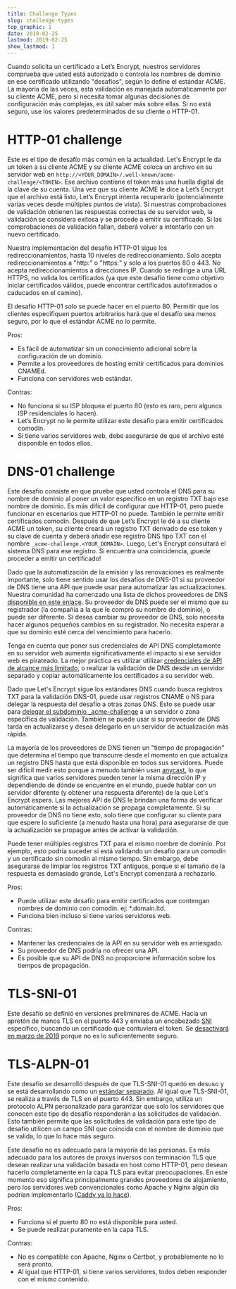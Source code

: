 ```yaml
---
title: Challenge Types
slug: challenge-types
top_graphic: 1
date: 2019-02-25
lastmod: 2019-02-25
show_lastmod: 1
---
```



Cuando solicita un certificado a Let’s Encrypt, nuestros servidores comprueba que usted está autorizado o controla los nombres de dominio en ese certificado utilizando "desafíos", según lo define el estándar ACME. La mayoría de las veces, esta validación es manejada automáticamente por su cliente ACME, pero si necesita tomar algunas decisiones de configuración más complejas, es útil saber más sobre ellas. Si no está seguro, use los valores predeterminados de su cliente o HTTP-01.

# HTTP-01 challenge

Este es el tipo de desafío más común en la actualidad. Let's Encrypt le da un token a su cliente ACME y su cliente ACME coloca un archivo en su servidor web en `http://<YOUR_DOMAIN>/.well-known/acme-challenge/<TOKEN>`. Ese archivo contiene el token más una huella digital de la clave de su cuenta. Una vez que su cliente ACME le dice a Let’s Encrypt que el archivo está listo, Let’s Encrypt intenta recuperarlo (potencialmente varias veces desde múltiples puntos de vista). Si nuestras comprobaciones de validación obtienen las respuestas correctas de su servidor web, la validación se considera exitosa y se procede a emitir su certificado. Si las comprobaciones de validación fallan, deberá volver a intentarlo con un nuevo certificado.

Nuestra implementación del desafío HTTP-01 sigue los redireccionamientos, hasta 10 niveles de redireccionamiento. Solo acepta redireccionamientos a "http:" o "https:" y solo a los puertos 80 o 443. No acepta redireccionamientos a direcciones IP. Cuando se redirige a una URL HTTPS, no valida los certificados (ya que este desafío tiene como objetivo iniciar certificados válidos, puede encontrar certificados autofirmados o caducados en el camino).

El desafío HTTP-01 solo se puede hacer en el puerto 80. Permitir que los clientes especifiquen puertos arbitrarios hará que el desafío sea menos seguro, por lo que el estándar ACME no lo permite.

Pros:

 - Es fácil de automatizar sin un conocimiento adicional sobre la configuración de un dominio.
 - Permite a los proveedores de hosting emitir certificados para dominios CNAMEd.
 - Funciona con servidores web estándar.

Contras:

 - No funciona si su ISP bloquea el puerto 80 (esto es raro, pero algunos ISP residenciales lo hacen).
 - Let’s Encrypt no le permite utilizar este desafío para emitir certificados comodín.
 - Si tiene varios servidores web, debe asegurarse de que el archivo esté disponible en todos ellos.

# DNS-01 challenge

Este desafío consiste en que pruebe que usted controla el DNS para su nombre de dominio al poner un valor específico en un registro TXT bajo ese nombre de dominio. Es más difícil de configurar que HTTP-01, pero puede funcionar en escenarios que HTTP-01 no puede. También le permite emitir certificados comodín. Después de que Let’s Encrypt le dé a su cliente ACME un token, su cliente creará un registro TXT derivado de ese token y su clave de cuenta y deberá añadir ese registro DNS tipo TXT con el nombre `_acme-challenge.<YOUR_DOMAIN>`. Luego, Let's Encrypt consultará el sistema DNS para ese registro. Si encuentra una coincidencia, ¡puede proceder a emitir un certificado!

Dado que la automatización de la emisión y las renovaciones es realmente importante, solo tiene sentido usar los desafíos de DNS-01 si su proveedor de DNS tiene una API que puede usar para automatizar las actualizaciones. Nuestra comunidad ha comenzado una lista de dichos proveedores de DNS [disponible en este enlace][dns-api-providers]. Su proveedor de DNS puede ser el mismo que su registrador (la compañía a la que le compró su nombre de dominio), o puede ser diferente. Si desea cambiar su proveedor de DNS, solo necesita hacer algunos pequeños cambios en su registrador. No necesita esperar a que su dominio esté cerca del vencimiento para hacerlo.

Tenga en cuenta que poner sus credenciales de API DNS completamente en su servidor web aumenta significativamente el impacto si ese servidor web es pirateado. La mejor práctica es utilizar utilizar [credenciales de API de alcance más limitado][securing-dns-credentials], o realizar la validación de DNS desde un servidor separado y copiar automáticamente los certificados a su servidor web.

Dado que Let's Encrypt sigue los estándares DNS cuando busca registros TXT para la validación DNS-01, puede usar registros CNAME o NS para delegar la respuesta del desafío a otras zonas DNS. Esto se puede usar para [delegar el subdominio _acme-challenge][securing-dns-credentials] a un servidor o zona específica de validación. También se puede usar si su proveedor de DNS tarda en actualizarse y desea delegarlo en un servidor de actualización más rápida.

La mayoría de los proveedores de DNS tienen un "tiempo de propagación" que determina el tiempo que transcurre desde el momento en que actualiza un registro DNS hasta que está disponible en todos sus servidores. Puede ser difícil medir esto porque a menudo también usan [anycast], lo que significa que varios servidores pueden tener la misma dirección IP y dependiendo de dónde se encuentre en el mundo, puede hablar con un servidor diferente (y obtener una respuesta diferente) de la que Let's Encrypt espera. Las mejores API de DNS le brindan una forma de verificar automáticamente si la actualización se propaga completamente. Si su proveedor de DNS no tiene esto, solo tiene que configurar su cliente para que espere lo suficiente (a menudo hasta una hora) para asegurarse de que la actualización se propague antes de activar la validación.

Puede tener múltiples registros TXT para el mismo nombre de dominio. Por ejemplo, esto podría suceder si está validando un desafío para un comodín y un certificado sin comodín al mismo tiempo. Sin embargo, debe asegurarse de limpiar los registros TXT antiguos, porque si el tamaño de la respuesta es demasiado grande, Let's Encrypt comenzará a rechazarlo.

Pros:

 - Puede utilizar este desafío para emitir certificados que contengan nombres de dominio con comodín. ej: *.domain.ltd.
 - Funciona bien incluso si tiene varios servidores web.

Contras:

 - Mantener las credenciales de la API en su servidor web es arriesgado.
 - Su proveedor de DNS podría no ofrecer una API.
 - Es posible que su API de DNS no proporcione información sobre los tiempos de propagación.

# TLS-SNI-01

Este desafío se definió en versiones preliminares de ACME. Hacía un apretón de manos TLS en el puerto 443 y enviaba un encabezado [SNI] específico, buscando un certificado que contuviera el token. Se [desactivará en marzo de 2019][tls-sni-disablement] porque no es lo suficientemente seguro.

# TLS-ALPN-01

Este desafío se desarrolló después de que TLS-SNI-01 quedó en desuso y se está desarrollando como un [estándar separado][tls-alpn]. Al igual que TLS-SNI-01, se realiza a través de TLS en el puerto 443. Sin embargo, utiliza un protocolo ALPN personalizado para garantizar que solo los servidores que conocen este tipo de desafío responderán a las solicitudes de validación. Esto también permite que las solicitudes de validación para este tipo de desafío utilicen un campo SNI que coincida con el nombre de dominio que se valida, lo que lo hace más seguro.

Este desafío no es adecuado para la mayoría de las personas. Es más adecuado para los autores de proxys inversos con terminación TLS que desean realizar una validación basada en host como HTTP-01, pero desean hacerlo completamente en la capa TLS para evitar  preocupaciones. En este momento eso significa principalmente grandes proveedores de alojamiento, pero los servidores web convencionales como Apache y Nginx algún día podrían implementarlo ([Caddy ya lo hace][caddy-tls-alpn]).

Pros:

 - Funciona si el puerto 80 no está disponible para usted.
 - Se puede realizar puramente en la capa TLS.

Contras:

 - No es compatible con Apache, Nginx o Certbot, y probablemente no lo será pronto.
 - Al igual que HTTP-01, si tiene varios servidores, todos deben responder con el mismo contenido.

[dns-api-providers]: https://community.letsencrypt.org/t/dns-providers-who-easily-integrate-with-lets-encrypt-dns-validation/86438
[securing-dns-credentials]: https://www.eff.org/deeplinks/2018/02/technical-deep-dive-securing-automation-acme-dns-challenge-validation
[anycast]: https://en.wikipedia.org/wiki/Anycast
[SNI]: https://en.wikipedia.org/wiki/Server_Name_Indication
[tls-sni-disablement]: https://community.letsencrypt.org/t/march-13-2019-end-of-life-for-all-tls-sni-01-validation-support/74209
[tls-alpn]: https://tools.ietf.org/html/rfc8737
[caddy-tls-alpn]: https://caddy.community/t/caddy-supports-the-acme-tls-alpn-challenge/4860
